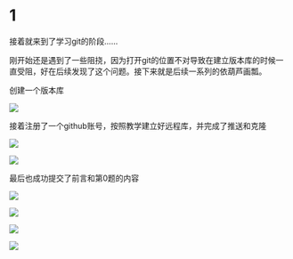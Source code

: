 # 1

接着就来到了学习git的阶段......

刚开始还是遇到了一些阻挠，因为打开git的位置不对导致在建立版本库的时候一直受阻，好在后续发现了这个问题。接下来就是后续一系列的依葫芦画瓢。

创建一个版本库

![](https://s3.bmp.ovh/imgs/2022/10/11/5188a66303cdb265.png)

接着注册了一个github账号，按照教学建立好远程库，并完成了推送和克隆

![](https://s3.bmp.ovh/imgs/2022/10/11/fbbcf3f395e1a3bd.png)

![](https://s3.bmp.ovh/imgs/2022/10/11/6c750d03aa51d0f9.png)

最后也成功提交了前言和第0题的内容

![](https://s3.bmp.ovh/imgs/2022/10/11/1d6b5d8414afe587.png)

![](https://s3.bmp.ovh/imgs/2022/10/11/d37924af82d898bd.png)

![](https://s3.bmp.ovh/imgs/2022/10/11/fc0bb95af5c3b32c.png)

![](https://s3.bmp.ovh/imgs/2022/10/11/b6363caa0bbe139c.png)
